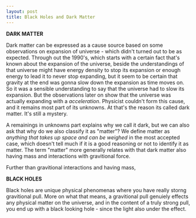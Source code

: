 ```yaml
---
layout: post
title: Black Holes and Dark Matter
---
```


__DARK MATTER__

Dark matter can be expressed as a cause source based on some observations on expansion of universe - which didn't turned out to be as expected. Through out the 1990's, which starts with a certain fact that's known about the expansion of the universe, beside the understandings of that universe might have energy density to stop its expansion or enough energy to lead it to never stop expanding, but it seem to be certain that gravity at the end was gonna slow down the expansion as time moves on. So it was a sensible understanding to say that the universe had to slow its expansion. But the observations later on show that the universe was actually expanding with a *acceleration*. Physicist couldn't form this cause, and it remains most part of its unknowns. At that's the reason its called dark matter. It's still a mystery.

A remainings in unknowns part explains why we call it dark, but we can also ask that why do we also classify it as "matter"? We define matter as *anything that takes up space and can be weighed* in the most accepted case, which doesn't tell much if it is a good reasoning or not to identify it as matter. The term "matter" more generally relates with that dark matter also having mass and interactions with gravitional force.

Further than gravitional interactions and having mass,


__BLACK HOLES__

Black holes are unique physical phenomenas where you have really storng gravitional pull. More on what that means, a gravitional pull genuiely effects any physical matter on the universe, and in the content of a truly strong pull, you end up with a black looking hole - since the light also under the effect.